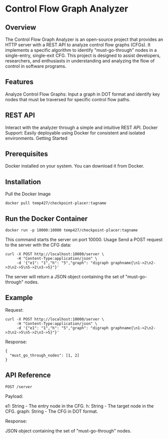 # Control Flow Graph Analyzer

## Overview

The Control Flow Graph Analyzer is an open-source project that provides an HTTP server with a REST API to analyze control flow graphs (CFGs). It implements a specific algorithm to identify "must-go-through" nodes in a single-entry, single-exit CFG. This project is designed to assist developers, researchers, and enthusiasts in understanding and analyzing the flow of control in software programs.

## Features

Analyze Control Flow Graphs: Input a graph in DOT format and identify key nodes that must be traversed for specific control flow paths.
## REST API
Interact with the analyzer through a simple and intuitive REST API.
Docker Support: Easily deployable using Docker for consistent and isolated environments.
Getting Started

## Prerequisites
Docker installed on your system. You can download it from Docker.
## Installation
Pull the Docker Image
```
docker pull temp427/checkpoint-placer:tagname
```

## Run the Docker Container
```
docker run -p 10000:10000 temp427/checkpoint-placer:tagname
```
This command starts the server on port 10000.
Usage
Send a POST request to the server with the CFG data:
```
curl -X POST http://localhost:10000/server \
     -H "Content-Type:application/json" \
     -d '{"e1": "1","h": "5","graph": "digraph graphname{\n1->2\n2->3\n2->5\n5->2\n3->5}"}'
 ```

The server will return a JSON object containing the set of "must-go-through" nodes.

## Example
Request:
```
curl -X POST http://localhost:10000/server \
     -H "Content-Type:application/json" \
     -d '{"e1": "1","h": "5","graph": "digraph graphname{\n1->2\n2->3\n2->5\n5->2\n3->5}"}'
```
Response:
```
{
  "must_go_through_nodes": [1, 2]
}
```
## API Reference

`POST /server`

Payload:

e1: String - The entry node in the CFG.
h: String - The target node in the CFG.
graph: String - The CFG in DOT format.

Response:

JSON object containing the set of "must-go-through" nodes.
